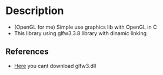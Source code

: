 # Description
- (OpenGL for me) Simple use graphics lib with OpenGL in C
- This library using glfw3.3.8 library with dinamic linking

## References
- [Here](https://www.glfw.org/download.html) you cant download glfw3.dll